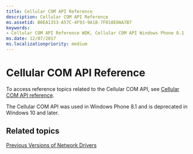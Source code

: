 ```yaml
---
title: Cellular COM API Reference
description: Cellular COM API Reference
ms.assetid: B0EA1353-A57C-4F93-9A1B-7F018E0AA7B7
keywords:
- Cellular COM API Reference WDK, Cellular COM API Windows Phone 8.1
ms.date: 12/07/2017
ms.localizationpriority: medium
---
```


# Cellular COM API Reference

To access reference topics related to the Cellular COM API, see [Cellular COM API reference](/previous-versions/windows/hardware/cellular/dn946508(v=vs.85)). 

The Cellular COM API was used in Windows Phone 8.1 and is deprecated in Windows 10 and later.

## Related topics

[Previous Versions of Network Drivers](previous-versions-of-network-drivers.md)
